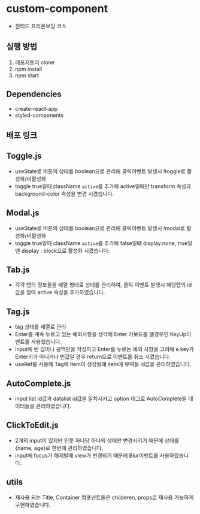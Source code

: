 # custom-component

- 원티드 프리온보딩 코스

## 실행 방법

1. 레포지토리 clone
2. npm install
3. npm start

## Dependencies

- create-react-app
- styled-components

## 배포 링크

## Toggle.js

- useState로 버튼의 상태를 boolean으로 관리해 클릭이벤트 발생시 !toggle로 활성화/비활성화
- toggle true일때 className `active`를 추가해 active일때만 transform 속성과 background-color 속성을 변경 시켰습니다.

## Modal.js

- useState로 버튼의 상태를 boolean으로 관리해 클릭이벤트 발생시 !modal로 활성화/비활성화
- toggle true일때 className `active`를 추가해 false일떄 display:none, true일땐 display : block으로 활성화 시켰습니다.

## Tab.js

- 각각 탭의 정보들을 배열 형태로 상태를 관리하여, 클릭 이벤트 발생시 해당탭의 id값을 찾아 active 속성을 추가하였습니다.

## Tag.js

- tag 상태를 배열로 관리
- Enter를 계속 누르고 있는 예외사항을 생각해 Enter 키보드를 뗄경우인 KeyUp이벤트를 사용했습니다.
- input에 빈 값이나 공백만을 작성하고 Enter를 누르는 예외 사항을 고려해 e.key가 Enter키가 아니거나 빈값일 경우 return으로 이벤트를 취소 시켰습니다.
- useRef를 사용해 Tag에 item이 생성될떄 item에 부여될 id값을 관리하였습니다.

## AutoComplete.js

- input list id값과 datalist id값을 일치시키고 option 태그로 AutoComplete될 데이터들을 관리하였습니다.

## ClickToEdit.js

- 2개의 input이 있지만 인풋 하나당 하나의 상태만 변경시키기 때문에 상태를 {name, age}로 한번에 관리하였습니다.
- input에 focus가 해제될때 view가 변경되기 때문에 Blur이벤트를 사용하였습니다.

## utils

- 재사용 되는 Title, Container 컴포넌트들은 childeren, props로 재사용 가능하게 구현하였습니다.
